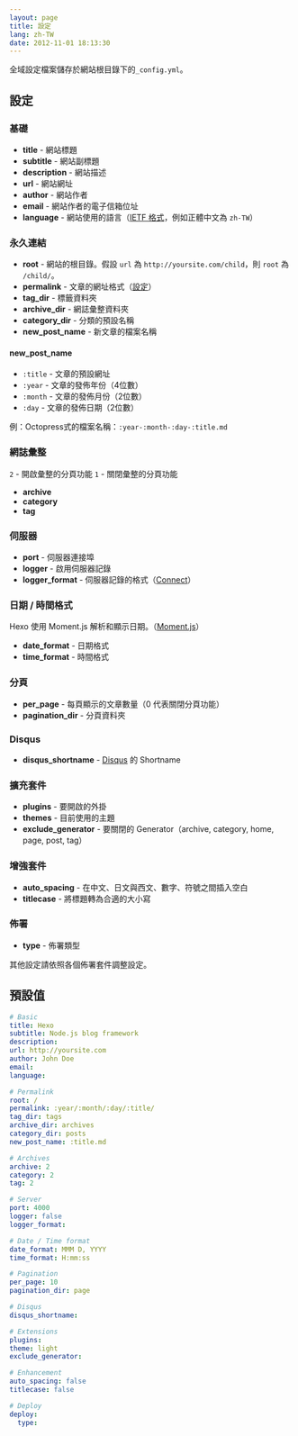 ```yaml
---
layout: page
title: 設定
lang: zh-TW
date: 2012-11-01 18:13:30
---
```


全域設定檔案儲存於網站根目錄下的`_config.yml`。

## 設定

### 基礎

- **title** - 網站標題
- **subtitle** - 網站副標題
- **description** - 網站描述
- **url** - 網站網址
- **author** - 網站作者
- **email** - 網站作者的電子信箱位址
- **language** - 網站使用的語言（[IETF 格式][1]，例如正體中文為 `zh-TW`）

### 永久連結

- **root** - 網站的根目錄。假設 `url` 為 `http://yoursite.com/child`，則 `root` 為 `/child/`。
- **permalink** - 文章的網址格式（[設定][2]）
- **tag_dir** - 標籤資料夾
- **archive_dir** - 網誌彙整資料夾
- **category_dir** - 分類的預設名稱
- **new_post_name** - 新文章的檔案名稱

#### new_post_name

- `:title` - 文章的預設網址
- `:year` - 文章的發佈年份（4位數）
- `:month` - 文章的發佈月份（2位數）
- `:day` - 文章的發佈日期（2位數）

例：Octopress式的檔案名稱：`:year-:month-:day-:title.md`

### 網誌彙整

`2` - 開啟彙整的分頁功能
`1` - 關閉彙整的分頁功能

- **archive**
- **category**
- **tag**

### 伺服器

- **port** - 伺服器連接埠
- **logger** - 啟用伺服器記錄
- **logger_format** - 伺服器記錄的格式（[Connect][3]）

### 日期 / 時間格式

Hexo 使用 Moment.js 解析和顯示日期。（[Moment.js][4]）

- **date_format** - 日期格式
- **time_format** - 時間格式

### 分頁

- **per_page** - 每頁顯示的文章數量（0 代表關閉分頁功能）
- **pagination_dir** - 分頁資料夾

### Disqus

- **disqus_shortname** - [Disqus][5] 的 Shortname

### 擴充套件

- **plugins** - 要開啟的外掛
- **themes** - 目前使用的主題
- **exclude_generator** - 要關閉的 Generator（archive, category, home, page, post, tag）

### 增強套件

- **auto_spacing** - 在中文、日文與西文、數字、符號之間插入空白
- **titlecase** - 將標題轉為合適的大小寫

### 佈署

- **type** - 佈署類型

其他設定請依照各個佈署套件調整設定。

## 預設值

``` yaml
# Basic
title: Hexo
subtitle: Node.js blog framework
description:
url: http://yoursite.com
author: John Doe
email:
language:

# Permalink
root: /
permalink: :year/:month/:day/:title/
tag_dir: tags
archive_dir: archives
category_dir: posts
new_post_name: :title.md

# Archives
archive: 2
category: 2
tag: 2

# Server
port: 4000
logger: false
logger_format:

# Date / Time format
date_format: MMM D, YYYY
time_format: H:mm:ss

# Pagination
per_page: 10
pagination_dir: page

# Disqus
disqus_shortname:

# Extensions
plugins:
theme: light
exclude_generator:

# Enhancement
auto_spacing: false
titlecase: false

# Deploy
deploy:
  type:
```

[1]: http://www.w3.org/International/articles/language-tags/
[2]: permalink.html
[3]: http://www.senchalabs.org/connect/logger.html
[4]: http://momentjs.com/docs/#/displaying/format/
[5]: http://disqus.com/